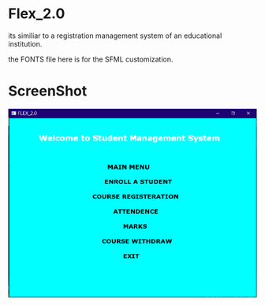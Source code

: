 # Flex_2.0
its similiar to a registration management system of an educational institution.

the FONTS file here is for the SFML customization.

# **ScreenShot**

![Flex_2.0](https://github.com/The777Bot/Flex_2.0/blob/master/snip.png)